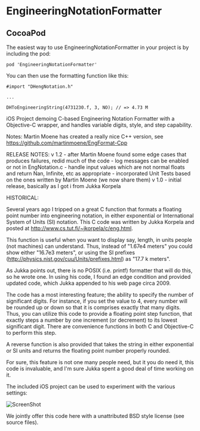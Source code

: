 EngineeringNotationFormatter
============================

## CocoaPod

The easiest way to use EngineeringNotationFormatter in your project is by including the pod:
```
pod 'EngineeringNotationFormatter'
```

You can then use the formatting function like this:
```
#import "DHengNotation.h"

...

DHToEngineeringString(4731230.f, 3, NO); // => 4.73 M
```

iOS Project demoing C-based Engineering Notation Formatter with a Objective-C wrapper, and handles variable digits, style, and step capability.

Notes:
    Martin Moene has created a really nice C++ version, see https://github.com/martinmoene/EngFormat-Cpp

RELEASE NOTES:
    v 1.2 - after Martin Moene found some edge cases that produces failures, redid much of the code
          - log messages can be enabled or not in EngNotation.c
		  - handle input values which are not normal floats and return Nan, Infinite, etc as appropriate
		  - incorporated Unit Tests based on the ones written by Martin Moene (we now share them)
    v 1.0 - initial release, basically as I got i from Jukka Korpela

HISTORICAL:

Several years ago I tripped on a great C function that formats a floating point number into engineering notation, in either exponential or International System of Units (SI) notation. This C code was written by Jukka Korpela and posted at http://www.cs.tut.fi/~jkorpela/c/eng.html.

This function is useful when you want to display say, length, in units people (not machines) can understand. Thus, instead of "1.67e4 meters" you could show either "16.7e3 meters", or using the SI prefixes (http://physics.nist.gov/cuu/Units/prefixes.html) as "17.7 k meters".

As Jukka points out, there is no POSIX (i.e. printf) formatter that will do this, so he wrote one. In using his code, I found an edge condition and provided updated code, which Jukka appended to his web page circa 2009.

The code has a most interesting feature; the ability to specify the number of significant digits. For instance, if you set the value to 4, every number will be rounded up or down so that it is comprises exactly that many digits. Thus, you can utilize this code to provide a floating point step function, that exactly steps a number by one increment (or decrement) to its lowest significant digit. There are convenience functions in both C and Objective-C to perform this step.

A reverse function is also provided that takes the string in either exponential or SI units and returns the floating point number properly rounded.

For sure, this feature is not one many people need, but it you do need it, this code is invaluable, and I'm sure Jukka spent a good deal of time working on it.

The included iOS project can be used to experiment with the various settings:

![ScreenShot](./AppScreenShot.png)

We jointly offer this code here with a unattributed BSD style license (see source files).
